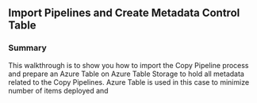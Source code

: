 ## Import Pipelines and Create Metadata Control Table
### Summary
This walkthrough is to show you how to import the Copy Pipeline process and prepare an Azure Table on Azure Table Storage to hold all metadata related to the Copy Pipelines. Azure Table is used in this case to minimize number of items deployed and 
